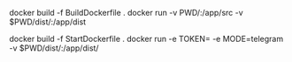 docker build -f BuildDockerfile .
docker run -v PWD/:/app/src -v $PWD/dist/:/app/dist <CONTAINER ID>

docker build -f StartDockerfile .
docker run -e TOKEN=<token> -e MODE=telegram -v $PWD/dist/:/app/dist/ <CONTAINER ID>